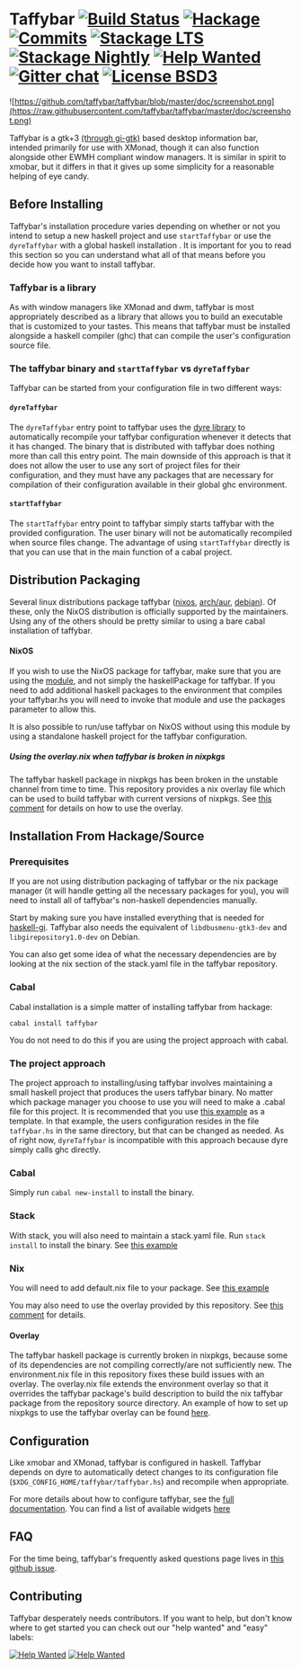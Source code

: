 # Taffybar [![Build Status](https://travis-ci.org/taffybar/taffybar.svg?branch=master)](https://travis-ci.org/taffybar/taffybar) [![Hackage](https://img.shields.io/hackage/v/taffybar.svg?logo=haskell&label=taffybar)](https://hackage.haskell.org/package/taffybar) [![Commits](https://img.shields.io/github/commits-since/taffybar/taffybar/latest-release.svg?label=unreleased%20commits)](https://github.com/taffybar/taffybar/compare/latest-release...master) [![Stackage LTS](http://stackage.org/package/taffybar/badge/lts)](http://stackage.org/lts/package/taffybar) [![Stackage Nightly](http://stackage.org/package/taffybar/badge/nightly)](http://stackage.org/nightly/package/taffybar) [![Help Wanted](https://img.shields.io/github/issues/taffybar/taffybar/help%20wanted.svg)](https://github.com/taffybar/taffybar/labels/help%20wanted) [![Gitter chat](https://badges.gitter.im/gitterHQ/gitter.png)](https://gitter.im/taffybar/Lobby) [![License BSD3](https://img.shields.io/badge/license-BSD3-green.svg?dummy)](https://github.com/taffybar/taffybar/blob/master/LICENSE)

![https://github.com/taffybar/taffybar/blob/master/doc/screenshot.png](https://raw.githubusercontent.com/taffybar/taffybar/master/doc/screenshot.png)

Taffybar is a gtk+3 [(through
gi-gtk)](https://github.com/taffybar/taffybar/issues/256) based desktop
information bar, intended primarily for use with XMonad, though it can also
function alongside other EWMH compliant window managers. It is similar in spirit
to xmobar, but it differs in that it gives up some simplicity for a reasonable
helping of eye candy.

Before Installing
-----------------

Taffybar's installation procedure varies depending on whether or not you intend
to setup a new haskell project and use `startTaffybar` or use the `dyreTaffybar`
with a global haskell installation . It is important for you to read this
section so you can understand what all of that means before you decide how you
want to install taffybar.

### Taffybar is a library

As with window managers like XMonad and dwm, taffybar is most appropriately
described as a library that allows you to build an executable that is customized
to your tastes. This means that taffybar must be installed alongside a haskell
compiler (ghc) that can compile the user's configuration source file.

### The taffybar binary and `startTaffybar` vs `dyreTaffybar`

Taffybar can be started from your configuration file in two different ways:

#### `dyreTaffybar`

The `dyreTaffybar` entry point to taffybar uses the [dyre
library](https://github.com/willdonnelly/dyre) to automatically recompile your
taffybar configuration whenever it detects that it has changed. The binary that
is distributed with taffybar does nothing more than call this entry point. The
main downside of this approach is that it does not allow the user to use any
sort of project files for their configuration, and they must have any packages
that are necessary for compilation of their configuration available in their
global ghc environment.

#### `startTaffybar`

The `startTaffybar` entry point to taffybar simply starts taffybar with the
provided configuration. The user binary will not be automatically recompiled
when source files change. The advantage of using `startTaffybar` directly is
that you can use that in the main function of a cabal project.

Distribution Packaging
----------------------
Several linux distributions package taffybar
([nixos](https://github.com/NixOS/nixpkgs/blob/master/pkgs/applications/window-managers/taffybar/default.nix),
[arch/aur](https://aur.archlinux.org/packages/taffybar/),
[debian](https://aur.archlinux.org/packages/taffybar/)). Of these, only the
NixOS distribution is officially supported by the maintainers. Using any of the
others should be pretty similar to using a bare cabal installation of taffybar.

#### NixOS

If you wish to use the NixOS package for taffybar, make sure that you are using
the
[module](https://github.com/NixOS/nixpkgs/blob/master/pkgs/applications/window-managers/taffybar/default.nix),
and not simply the haskellPackage for taffybar. If you need to add additional
haskell packages to the environment that compiles your taffybar.hs you will need
to invoke that module and use the packages parameter to allow this.

It is also possible to run/use taffybar on NixOS without using this module by
using a standalone haskell project for the taffybar configuration.

##### Using the overlay.nix when taffybar is broken in nixpkgs
The taffybar haskell package in nixpkgs has been broken in the unstable channel
from time to time. This repository provides a nix overlay file which can be used
to build taffybar with current versions of nixpkgs. See [this
comment](https://github.com/taffybar/taffybar/issues/464#issuecomment-503258726)
for details on how to use the overlay.

Installation From Hackage/Source
--------------------------------

### Prerequisites

If you are not using distribution packaging of taffybar or the nix package
manager (it will handle getting all the necessary packages for you), you will
need to install all of taffybar's non-haskell dependencies manually.

Start by making sure you have installed everything that is needed for [haskell-gi](https://github.com/haskell-gi/haskell-gi). Taffybar also needs the
equivalent of `libdbusmenu-gtk3-dev` and `libgirepository1.0-dev` on Debian.

You can also get some idea of what the necessary dependencies are by looking at
the nix section of the stack.yaml file in the taffybar repository.

### Cabal

Cabal installation is a simple matter of installing taffybar from hackage:
```
cabal install taffybar
```

You do not need to do this if you are using the project approach with cabal.

### The project approach
The project approach to installing/using taffybar involves maintaining a small
haskell project that produces the users taffybar binary. No matter which package
manager you choose to use you will need to make a .cabal file for this project.
It is recommended that you use [this
example](https://github.com/taffybar/taffybar/blob/master/example/my-taffybar.cabal)
as a template. In that example, the users configuration resides in the file
`taffybar.hs` in the same directory, but that can be changed as needed. As of
right now, `dyreTaffybar` is incompatible with this approach because dyre simply
calls ghc directly.

### Cabal

Simply run `cabal new-install` to install the binary.

### Stack

With stack, you will also need to maintain a stack.yaml file. Run `stack
install` to install the binary. See [this
example](https://github.com/taffybar/taffybar/blob/master/example/stack.yaml)

### Nix

You will need to add default.nix file to your package. See [this
example](https://github.com/taffybar/taffybar/blob/master/example/default.nix)

You may also need to use the overlay provided by this repository. See [this
comment](https://github.com/taffybar/taffybar/issues/464#issuecomment-503258726)
for details.

#### Overlay

The taffybar haskell package is currently broken in nixpkgs, because some of its
dependencies are not compiling correctly/are not sufficiently new. The
environment.nix file in this repository fixes these build issues with an
overlay. The overlay.nix file extends the environment overlay so that it
overrides the taffybar package's build description to build the nix taffybar
package from the repository source directory. An example of how to set up
nixpkgs to use the taffybar overlay can be found
[here](https://github.com/ivanmalison/dotfiles/blob/a20b11a070472d182e09cf39f2b0149f39eac9ac/dotfiles/config/taffybar/base.nix#L1).


Configuration
-------------

Like xmobar and XMonad, taffybar is configured in haskell. Taffybar depends on
dyre to automatically detect changes to its configuration file
(`$XDG_CONFIG_HOME/taffybar/taffybar.hs`) and recompile when appropriate.

For more details about how to configure taffybar, see the [full
documentation](https://hackage.haskell.org/package/taffybar). You can find a
list of available widgets
[here](http://hackage.haskell.org/package/taffybar-2.0.0/docs/System-Taffybar-Widget.html)

FAQ
---

For the time being, taffybar's frequently asked questions page lives in [this
github issue](https://github.com/taffybar/taffybar/issues/332).

Contributing
------------

Taffybar desperately needs contributors. If you want to help, but don't know
where to get started you can check out our "help wanted" and "easy" labels:


[![Help Wanted](https://img.shields.io/github/issues/taffybar/taffybar/help%20wanted.svg)](https://github.com/taffybar/taffybar/labels/help%20wanted)
[![Help Wanted](https://img.shields.io/github/issues/taffybar/taffybar/easy.svg)](https://github.com/taffybar/taffybar/labels/easy)
